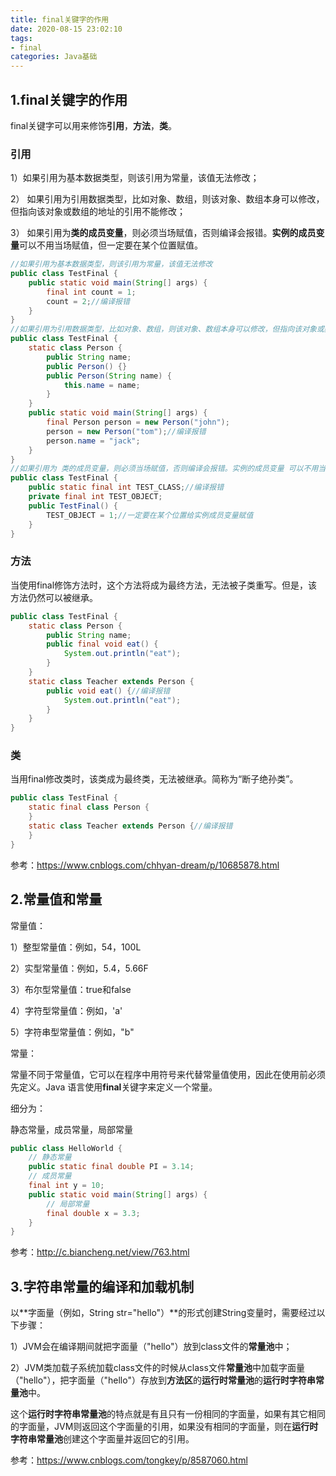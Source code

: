 ```yaml
---
title: final关键字的作用
date: 2020-08-15 23:02:10
tags: 
- final
categories: Java基础
---
```


## 1.final关键字的作用

final关键字可以用来修饰**引用**，**方法**，**类**。

### 引用

1）如果引用为基本数据类型，则该引用为常量，该值无法修改；

2） 如果引用为引用数据类型，比如对象、数组，则该对象、数组本身可以修改，但指向该对象或数组的地址的引用不能修改；

3） 如果引用为**类的成员变量**，则必须当场赋值，否则编译会报错。**实例的成员变量**可以不用当场赋值，但一定要在某个位置赋值。

```java
//如果引用为基本数据类型，则该引用为常量，该值无法修改
public class TestFinal {
    public static void main(String[] args) {
        final int count = 1;
        count = 2;//编译报错
    }
}
//如果引用为引用数据类型，比如对象、数组，则该对象、数组本身可以修改，但指向该对象或数组的地址的引用不能修改
public class TestFinal {
    static class Person {
        public String name;
        public Person() {}
        public Person(String name) {
            this.name = name;
        }
    }
    public static void main(String[] args) {
        final Person person = new Person("john");
        person = new Person("tom");//编译报错
        person.name = "jack";
    }
}
//如果引用为 类的成员变量，则必须当场赋值，否则编译会报错。实例的成员变量 可以不用当场赋值，但一定要在某个位置赋值。
public class TestFinal {
    public static final int TEST_CLASS;//编译报错
    private final int TEST_OBJECT;
    public TestFinal() {
        TEST_OBJECT = 1;//一定要在某个位置给实例成员变量赋值
    }
}
```

### 方法

当使用final修饰方法时，这个方法将成为最终方法，无法被子类重写。但是，该方法仍然可以被继承。

```java
public class TestFinal {
    static class Person {
        public String name;
        public final void eat() {
            System.out.println("eat");
        }
    }
    static class Teacher extends Person {
        public void eat() {//编译报错
            System.out.println("eat");
        }
    }
}
```

### 类

当用final修改类时，该类成为最终类，无法被继承。简称为“断子绝孙类”。

```java
public class TestFinal {
    static final class Person {
    }
    static class Teacher extends Person {//编译报错
    }
}
```

参考：https://www.cnblogs.com/chhyan-dream/p/10685878.html

## 2.常量值和常量

常量值：

1）整型常量值：例如，54，100L

2）实型常量值：例如，5.4，5.66F

3）布尔型常量值：true和false

4）字符型常量值：例如，'a'

5）字符串型常量值：例如，"b"

常量：

常量不同于常量值，它可以在程序中用符号来代替常量值使用，因此在使用前必须先定义。Java 语言使用**final**关键字来定义一个常量。

细分为：

静态常量，成员常量，局部常量

```java
public class HelloWorld {
    // 静态常量
    public static final double PI = 3.14;
    // 成员常量
    final int y = 10;
    public static void main(String[] args) {
        // 局部常量
        final double x = 3.3;
    }
}
```

参考：http://c.biancheng.net/view/763.html

## 3.字符串常量的编译和加载机制

以**字面量（例如，String str="hello"）**的形式创建String变量时，需要经过以下步骤：

1）JVM会在编译期间就把字面量（"hello"）放到class文件的**常量池**中；

2）JVM类加载子系统加载class文件的时候从class文件**常量池**中加载字面量（"hello"），把字面量（"hello"）存放到**方法区**的**运行时常量池**的**运行时字符串常量池**中。

这个**运行时字符串常量池**的特点就是有且只有一份相同的字面量，如果有其它相同的字面量，JVM则返回这个字面量的引用，如果没有相同的字面量，则在**运行时字符串常量池**创建这个字面量并返回它的引用。

参考：https://www.cnblogs.com/tongkey/p/8587060.html